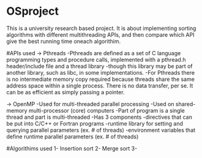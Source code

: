 # OSproject
This is a university research based project.
It is about implementing sorting algorithms with different multithreading APIs,
and then compare which API give the best running time oneach algorithim.

#APIs used
-> Pthreads
   -Pthreads are defined as a set of C language programming types and procedure calls,
   implemented with a pthread.h header/include file and a thread library -though this
   library may be part of another library, such as libc,
   in some implementations. 
   -For Pthreads there is no intermediate memory copy required because threads share the
   same address space within a single process. There is no data transfer, per se. 
   It can be as efficient as simply passing a pointer. 

-> OpenMP
   -Used for multi-threaded parallel processing
   -Used on shared-memory multi-processor (core) computers
   -Part of program is a single thread and part is multi-threaded
   -Has 3 components
      -directives that can be put into C/C++ or Fortran programs
      -runtime library for setting and querying parallel parameters (ex. # of threads)
      -environment variables that define runtime parallel parameters (ex. # of threads)

#Algorithims used
1- Insertion sort
2- Merge sort
3- 
